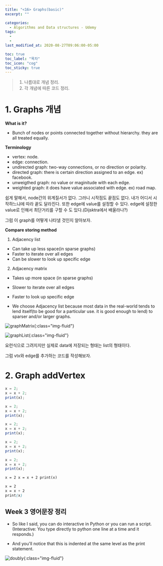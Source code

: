```yaml
---
title: "<16> Graphs(basic)"
excerpt: ""

categories:
  - Algorithms and Data structures - Udemy
tags:
  -
  -
last_modified_at: 2020-08-27T09:06:00-05:00

toc: true
toc_label: "목차"
toc_icon: "cog"
toc_sticky: true
---
```


> 1. 나름대로 개념 정리.
> 2. 각 개념에 따른 코드 정리.

# 1. Graphs 개념

**What is it?**

- Bunch of nodes or points connected together without hierarchy. they are all treated equally.

**Terminology**

- vertex: node.
- edge: connection.
- undirected graph: two-way connections, or no direction or polarity.
- directed graph: there is certain direction assigned to an edge. ex) facebook.
- unweigthed graph: no value or maginitude with each edge.
- weighted graph: it does have value associated with edge. ex) road map.

쉽게 말해서, node간의 위계질서가 없다. 그러니 시작점도 끝점도 없다. 내가 어디서 시작하느냐에 따라 끝도 달라진다. 또한 edge에 value를 설정할 수 있다. edge에 설정한 value로 인해서 최단거리를 구할 수 도 있다.(Dijsktra에서 배울라나?)

그럼 이 graph를 어떻게 나타낼 것인지 알아보자.

**Compare storing method**

1. Adjacency list

- Can take up less space(in sparse graphs)
- Faster to iterate over all edges
- Can be slower to look up specific edge

2. Adjacency matrix

- Takes up more space (in sparse graphs)
- Slower to iterate over all edges
- Faster to look up specific edge

- We choose Adjacency list because most data in the real-world tends to lend itself(to be good for a particular use. it is good enough to lend) to sparser and/or larger graphs.

![graphMatrix](https://yeonghunko.github.io/assets/img/algorithms_Udemy/graphMatrix.png){:class="img-fluid"}

![graphList](https://yeonghunko.github.io/assets/img/algorithms_Udemy/graphList.png){:class="img-fluid"}

요런식으로 그려지지만 실제로 data에 저장되는 형태는 list의 형태이다.

그럼 vtx와 edge를 추가하는 코드를 작성해보자.

# 2. Graph addVertex

```javascript
x = 2;
x = x + 2;
print(x);
```

```javascript
x = 2;
x = x + 2;
print(x);
```

```javascript
x = 2;
x = x + 2;
print(x);
```

```javascript
x = 2;
x = x + 2;
print(x);
```

```javascript
x = 2;
x = x + 2;
print(x);
```

```html
x = 2 x = x + 2 print(x)
```

```css
x = 2
x = x + 2
print(x)
```

## Week 3 영어문장 정리

- So like I said, you can do interactive in Python or you can run a script.(Interactive: You type directly to python one line at a time and it responds.)

- And you'll notice that this is indented at the same level as the print statement.

![doubly](https://yeonghunko.github.io/assets/img/algorithms_Udemy/doubly.png){:class="img-fluid"}
